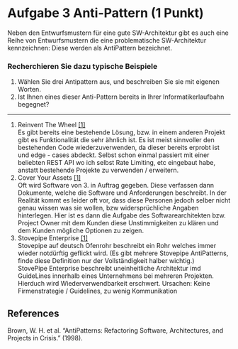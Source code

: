 # Aufgabe 3 Anti-Pattern (1 Punkt)
Neben den Entwurfsmustern für eine gute SW-Architektur gibt es auch eine Reihe von
Entwurfsmustern die eine problematische SW-Architektur kennzeichnen: Diese werden als AntiPattern bezeichnet.  
### Recherchieren Sie dazu typische Beispiele
1. Wählen Sie drei Antipattern aus, und beschreiben Sie sie mit eigenen Worten.
2. Ist Ihnen eines dieser Anti-Pattern bereits in Ihrer Informatikerlaufbahn begegnet?  
---
1. Reinvent The Wheel [[1]](#1)  
Es gibt bereits eine bestehende Lösung, bzw. in einem anderen Projekt gibt es Funktionalität die sehr ähnlich ist.
Es ist meist sinnvoller den bestehenden Code wiederzuverwenden, da dieser bereits erprobt ist und edge - cases abdeckt. Selbst schon einmal passiert mit einer beliebten REST API wo ich selbst Rate Limiting, etc eingebaut habe, anstatt bestehende Projekte zu verwenden / erweitern.
2. Cover Your Assets [[1]](#1)  
Oft wird Software von 3. in Auftrag gegeben. Diese verfassen dann Dokumente, welche die Software und Anforderungen beschreibt.
In der Realität kommt es leider oft vor, dass diese Personen jedoch selber nicht genau wissen was sie wollen, bzw widersprüchliche Angaben hinterlegen. Hier ist es dann die Aufgabe des Softwarearchitekten bzw. Project Owner mit dem Kunden diese Unstimmigkeiten zu klären und dem Kunden mögliche Optionen zu zeigen.
3. Stovepipe Enterprise [[1]](#1)    
Stovepipe auf deutsch Ofenrohr beschreibt ein Rohr welches immer wieder notdürftig geflickt wird. (Es gibt mehrere Stovepipe AntiPatterns, finde diese Definition nur der Vollständigkeit halber wichtig.)  
StovePipe Enterprise beschreibt uneinheitliche Architektur imd GuideLines innerhalb eines Unternehmens bei mehreren Projekten. Hierduch wird Wiederverwendbarkeit erschwert.
Ursachen: Keine Firmenstrategie / Guidelines, zu wenig Kommunikation


## References
<a id="1">
Brown, W. H. et al. “AntiPatterns: Refactoring Software, Architectures, and Projects in Crisis.” (1998).
</a>